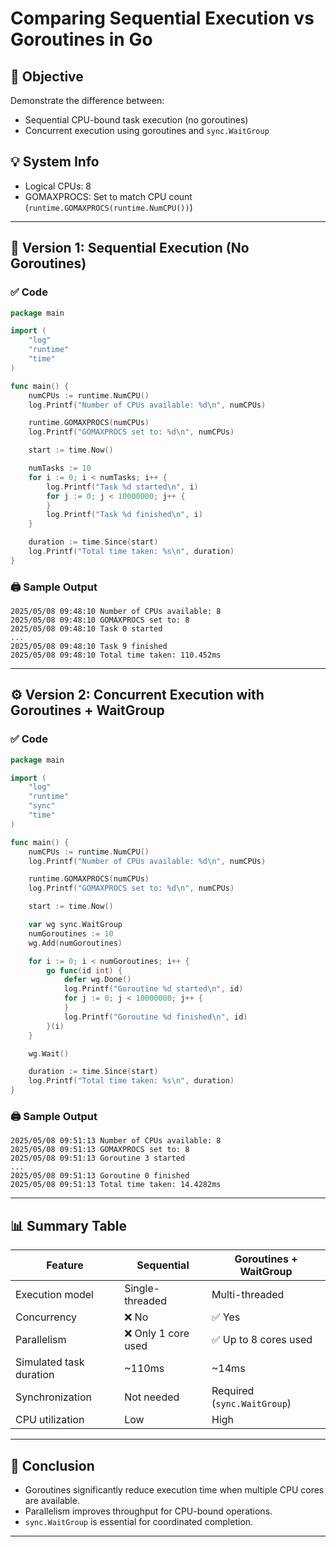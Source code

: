 # Comparing Sequential Execution vs Goroutines in Go

## 🧪 Objective

Demonstrate the difference between:
- Sequential CPU-bound task execution (no goroutines)
- Concurrent execution using goroutines and `sync.WaitGroup`

## 💡 System Info

- Logical CPUs: 8
- GOMAXPROCS: Set to match CPU count (`runtime.GOMAXPROCS(runtime.NumCPU())`)

---

## 🧱 Version 1: **Sequential Execution (No Goroutines)**

### ✅ Code

```go
package main

import (
	"log"
	"runtime"
	"time"
)

func main() {
	numCPUs := runtime.NumCPU()
	log.Printf("Number of CPUs available: %d\n", numCPUs)

	runtime.GOMAXPROCS(numCPUs)
	log.Printf("GOMAXPROCS set to: %d\n", numCPUs)

	start := time.Now()

	numTasks := 10
	for i := 0; i < numTasks; i++ {
		log.Printf("Task %d started\n", i)
		for j := 0; j < 10000000; j++ {
		}
		log.Printf("Task %d finished\n", i)
	}

	duration := time.Since(start)
	log.Printf("Total time taken: %s\n", duration)
}
```

### 🖨️ Sample Output

```
2025/05/08 09:48:10 Number of CPUs available: 8
2025/05/08 09:48:10 GOMAXPROCS set to: 8
2025/05/08 09:48:10 Task 0 started
...
2025/05/08 09:48:10 Task 9 finished
2025/05/08 09:48:10 Total time taken: 110.452ms
```

---

## ⚙️ Version 2: **Concurrent Execution with Goroutines + WaitGroup**

### ✅ Code

```go
package main

import (
	"log"
	"runtime"
	"sync"
	"time"
)

func main() {
	numCPUs := runtime.NumCPU()
	log.Printf("Number of CPUs available: %d\n", numCPUs)

	runtime.GOMAXPROCS(numCPUs)
	log.Printf("GOMAXPROCS set to: %d\n", numCPUs)

	start := time.Now()

	var wg sync.WaitGroup
	numGoroutines := 10
	wg.Add(numGoroutines)

	for i := 0; i < numGoroutines; i++ {
		go func(id int) {
			defer wg.Done()
			log.Printf("Goroutine %d started\n", id)
			for j := 0; j < 10000000; j++ {
			}
			log.Printf("Goroutine %d finished\n", id)
		}(i)
	}

	wg.Wait()

	duration := time.Since(start)
	log.Printf("Total time taken: %s\n", duration)
}
```

### 🖨️ Sample Output

```
2025/05/08 09:51:13 Number of CPUs available: 8
2025/05/08 09:51:13 GOMAXPROCS set to: 8
2025/05/08 09:51:13 Goroutine 3 started
...
2025/05/08 09:51:13 Goroutine 0 finished
2025/05/08 09:51:13 Total time taken: 14.4282ms
```

---

## 📊 Summary Table

| Feature                     | Sequential              | Goroutines + WaitGroup     |
|----------------------------|-------------------------|----------------------------|
| Execution model            | Single-threaded         | Multi-threaded             |
| Concurrency                | ❌ No                   | ✅ Yes                     |
| Parallelism                | ❌ Only 1 core used      | ✅ Up to 8 cores used       |
| Simulated task duration    | ~110ms                  | ~14ms                      |
| Synchronization            | Not needed              | Required (`sync.WaitGroup`)|
| CPU utilization            | Low                     | High                       |

---

## 🧠 Conclusion

- Goroutines significantly reduce execution time when multiple CPU cores are available.
- Parallelism improves throughput for CPU-bound operations.
- `sync.WaitGroup` is essential for coordinated completion.

---

